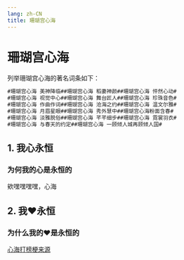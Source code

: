 ```yaml
---
lang: zh-CN
title: 珊瑚宫心海
---
```


# 珊瑚宫心海

列举珊瑚宫心海的著名词条如下：

```html
#珊瑚宫心海 美神降临##珊瑚宫心海 稻妻神颜##珊瑚宫心海 怦然心动#
#珊瑚宫心海 视觉中心##珊瑚宫心海 舞台匠人##珊瑚宫心海 珍珠音色#
#珊瑚宫心海 作曲作词##珊瑚宫心海 沧海之约##珊瑚宫心海 温文尔雅#
#珊瑚宫心海 月眉星眼##珊瑚宫心海 秀外慧中##珊瑚宫心海粉面含春#
#珊瑚宫心海 淡雅脱俗##珊瑚宫心海 芊芊细步##珊瑚宫心海 霓裳羽衣#
#珊瑚宫心海 与春天的约定##珊瑚宫心海 一顾倾人城再顾倾人国#
```
## 1. 我心永恒

### 为何我的心是永恒的

欸嘿嘿嘿嘿，心海

## 2. 我♥永恒

### 为什么我的♥是永恒的

[心海打榜梗来源](https://www.bilibili.com/read/cv23129181/?jump_opus=1)
